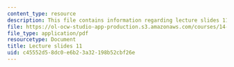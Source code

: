 ```yaml
---
content_type: resource
description: This file contains information regarding lecture slides 11.
file: https://ol-ocw-studio-app-production.s3.amazonaws.com/courses/14-772-development-economics-macroeconomics-spring-2013/c45552d58dc0e6b23a32198b52cbf26e_MIT14_772S13_lecture11.pdf
file_type: application/pdf
resourcetype: Document
title: Lecture slides 11
uid: c45552d5-8dc0-e6b2-3a32-198b52cbf26e
---
```

